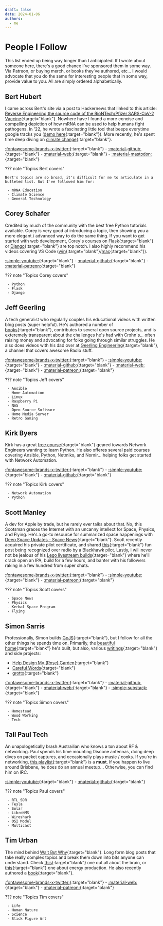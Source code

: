 ```yaml
---
draft: false
date: 2024-01-06
authors:
  - me
---
```


# People I Follow
This list ended up being way longer than I anticipated. If I wrote about someone here, there's a good chance I've sponsored them in some way. Via Patreon, or buying merch, or books they've authored, etc... I would advocate that you do the same for interesting people that in some way, provide value to you. <!-- more --> All are simply ordered alphabetically.

## Bert Hubert
I came across Bert's site via a post to Hackernews that linked to this article: [Reverse Engineering the source code of the BioNTech/Pfizer SARS-CoV-2 Vaccine](https://berthub.eu/articles/posts/reverse-engineering-source-code-of-the-biontech-pfizer-vaccine/){:target="blank"}. Nowhere have I found a more concise and compelling depiction of how mRNA can be used to help humans fight pathogens. In '22, he wrote a fascinating little tool that beeps everytime google tracks you ([demo here](https://x.com/bert_hu_bert/status/1561466204602220544?s=20){:target="blank"}). More recently, he's spent time deep diving on [climate change](https://berthub.eu/articles/posts/co2-global-warming-sensitivity){:target="blank"}.

[:fontawesome-brands-x-twitter:](https://twitter.com/bert_hu_bert){:target="blank"} - 
[:material-github:](https://github.com/berthubert){:target="blank"} - 
[:material-web:](https://berthub.eu){:target="blank"} - 
[:material-mastodon:](https://fosstodon.org/@bert_hubert){:target="blank"}

??? note "Topics Bert covers"

    Bert's topics are so broad, it's difficult for me to articulate in a bulleted list. But I've followed him for:

     - mRNA Education
     - Climate Science
     - General Technology

## Corey Schafer
Credited by much of the community with the best free Python tutorials available. Corey is very good at introducing a topic, then showing you a more elegant / advanced way to do the same thing. If you want to get started with web development, Corey's courses on [Flask](https://www.youtube.com/playlist?list=PL-osiE80TeTs4UjLw5MM6OjgkjFeUxCYH){:target="blank"} or [Django](https://www.youtube.com/playlist?list=PL-osiE80TeTtoQCKZ03TU5fNfx2UY6U4p){:target="blank"} are top notch. I also highly recommend his videos covering VS Code ([win](https://youtu.be/-nh9rCzPJ20?feature=shared){:target="blank"}/[mac](https://youtu.be/06I63_p-2A4?feature=shared){:target="blank"}).

[:simple-youtube:](https://www.youtube.com/@coreyms){:target="blank"} - 
[:material-github:](https://github.com/CoreyMSchafer){:target="blank"} - 
[:material-patreon:](https://www.patreon.com/coreyms){:target="blank"}

??? note "Topics Corey covers"

     - Python
     - Flask
     - Django

## Jeff Geerling
A tech generalist who regularly couples his educational videos with written blog posts (super helpful). He's authored a number of [books](https://www.jeffgeerling.com/books){:target="blank"}, contributes to several open source projects, and is exteremely transparent about the challenges he's had with Crohn's... often raising money and advocating for folks going through similar struggles. He also does videos with his dad over at [Geerling Engineering](https://www.youtube.com/@GeerlingEngineering){:target="blank"}, a channel that covers awesome Radio stuff.

[:fontawesome-brands-x-twitter:](https://twitter.com/geerlingguy){:target="blank"} - 
[:simple-youtube:](https://www.youtube.com/@JeffGeerling){:target="blank"} - 
[:material-github:](https://github.com/geerlingguy){:target="blank"} - 
[:material-web:](https://www.jeffgeerling.com){:target="blank"} - 
[:material-patreon:](https://www.patreon.com/geerlingguy){:target="blank"}

??? note "Topics Jeff covers"

     - Ansible
     - Home Automation
     - Linux
     - Raspberry Pi
     - NAS
     - Open Source Software
     - Home Media Server
     - Retro Gaming

## Kirk Byers
Kirk has a great [free course](https://pynet.twb-tech.com/free-python-course.html){:target="blank"} geared towards Network Engineers wanting to learn Python. He also offeres several paid courses covering Ansible, Python, Netmiko, and Nornir... helping folks get started with Network Automation.

[:fontawesome-brands-x-twitter:](https://twitter.com/kirkbyers){:target="blank"} - 
[:simple-youtube:](https://www.youtube.com/c/LastHopAutomation){:target="blank"} - 
[:material-github:](https://github.com/ktbyers){:target="blank"}

??? note "Topics Kirk covers"

     - Network Automation
     - Python

## Scott Manley
A dev for Apple by trade, but he rarely ever talks about that. No, this Scotsman graces the Internet with an uncanny intellect for Space, Physics, and Flying. He's a go-to resource for summarized space happenings with [Deep Space Updates - Space News](https://youtube.com/playlist?list=PLYu7z3I8tdEnU3ZBhEA7PJUiIhbsSyaLl&feature=shared){:target="blank"}. Scott recently acquired his private pilot certificate, and shared [this](https://x.com/DJSnM/status/1620597123619385344?s=20){:target="blank"} fun post being recognized over radio by a Blackhawk pilot. Lastly, I will never not be jealous of his [Lego livestream builds](https://www.youtube.com/live/xwQBy_rANgI?feature=shared){:target="blank"} where he'll crack open an IPA, build for a few hours, and banter with his followers raking in a few hundred from super chats.

[:fontawesome-brands-x-twitter:](https://twitter.com/DJSnM){:target="blank"} - 
[:simple-youtube:](https://www.youtube.com/@scottmanley){:target="blank"} - 
[:material-patreon:](https://www.patreon.com/scottmanley){:target="blank"}

??? note "Topics Scott covers"

     - Space News
     - Physics
     - Kerbal Space Program
     - Flying

## Simon Sarris
Professionally, Simon builds [GoJS](https://gojs.net/latest/index.html){:target="blank"}, but I follow for all the other things he spends time on. Primarily, the [beautiful home](https://twitter.com/simonsarris/status/1703208763400822993/photo/1){:target="blank"} he's built, but also, various [writings](https://map.simonsarris.com/?utm_source=substack&utm_medium=web&utm_campaign=substack_profile){:target="blank"} and side projects:  

 - [Help Design My (Rose) Garden](https://garden.simonsarris.com){:target="blank"}
 - [Careful Words](https://carefulwords.com){:target="blank"}
 - [grotto](https://grotto.cc){:target="blank"}


[:fontawesome-brands-x-twitter:](https://twitter.com/simonsarris){:target="blank"} - 
[:material-github:](https://github.com/simonsarris){:target="blank"} - 
[:material-web:](https://simonsarris.com){:target="blank"} - 
[:simple-substack:](https://map.simonsarris.com/){:target="blank"}

??? note "Topics Simon covers"

     - Homestead
     - Wood Working
     - Tech

## Tall Paul Tech
An unapologetically brash Austrailian who knows a ton about RF & networking. Paul spends his time mounting Discone antennas, doing deep dives on packet captures, and occasionally plays music / cooks. If you're in networking, [this playlist](https://youtube.com/playlist?list=PLGvkW0sr-RWYdqxQEx3aCx4cxZP7DvSur&feature=shared){:target="blank"} is a __must__. If you happen to live around Brisbane, he does do an annual meetup... Otherwise, you can find him on IRC.

[:simple-youtube:](https://www.youtube.com/@TallPaulTech){:target="blank"} - 
[:material-github:](https://github.com/CWNE88){:target="blank"}

??? note "Topics Paul covers"

     - RTL SDR
     - Tesla
     - Solar
     - LibreNMS
     - Wireshark
     - OSI Model
     - Multicast

## Tim Urban
The mind behind [Wait But Why](https://waitbutwhy.com){:target="blank"}. Long form blog posts that take really complex topics and break them down into bits anyone can understand. Check [this](https://waitbutwhy.com/2017/04/neuralink.html){:target="blank"} one out all about the brain, or [this](https://waitbutwhy.com/2014/03/energy-dummies.html){:target="blank"} one about energy production. He also recently authored a [book](https://waitbutwhy.com/whatsourproblem){:target="blank"}.

[:fontawesome-brands-x-twitter:](https://twitter.com/waitbutwhy){:target="blank"} - 
[:material-web:](https://waitbutwhy.com){:target="blank"} - 
[:material-patreon:](https://www.patreon.com/waitbutwhy){:target="blank"}

??? note "Topics Tim covers"

     - Life
     - Human Nature
     - Science
     - Stick Figure Art

